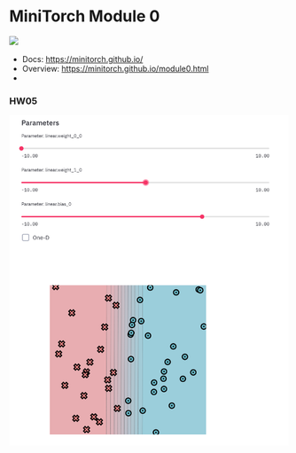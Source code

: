 # MiniTorch Module 0

<img src="https://minitorch.github.io/_images/match.png" width="100px">

* Docs: https://minitorch.github.io/
* Overview: https://minitorch.github.io/module0.html
* 

### HW05

![image-20211027135310797](./assets/image-20211027135310797.png)
